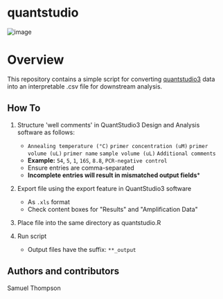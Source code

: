 # quantstudio
![image](https://user-images.githubusercontent.com/69192049/170927847-62db8647-e0e6-45c9-be4c-cced356e0b11.png) 


# Overview

This repository contains a simple script for converting [quantstudio3](https://www.thermofisher.com/order/catalog/product/A31665?SID=srch-srp-A31665) data into an interpretable .csv file for downstream analysis.

## How To

1) Structure 'well comments' in QuantStudio3 Design and Analysis software as follows:
    - `Annealing temperature (°C)` `primer concentration (uM)` `primer volume (uL)` `primer name` `sample volume (uL)` `Additional comments`
    - **Example:** `54`, `5`, `1`, `16S`, `8.8`, `PCR-negative control` 
    - Ensure entries are comma-separated
    - **Incomplete entries will result in mismatched output fields***

2) Export file using the export feature in QuantStudio3 software
    - As `.xls` format
    - Check content boxes for "Results" and "Amplification Data" 

3) Place file into the same directory as quantstudio.R

4) Run script 
    - Output files have the suffix: `**_output`

## Authors and contributors
Samuel Thompson
